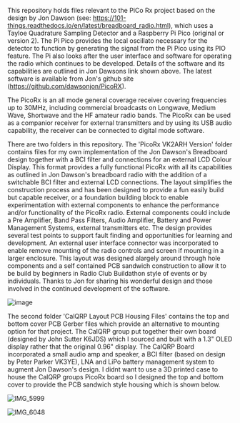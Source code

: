 This repository holds files relevant to the PiCo Rx project based on the design by Jon Dawson (see: https://101-things.readthedocs.io/en/latest/breadboard_radio.html), which uses a Tayloe Quadrature Sampling Detector and a Raspberry Pi Pico (original or version 2). The Pi Pico provides the local oscillato necessary for the detector to function by generating the signal from the Pi Pico using its PIO feature. The Pi also looks after the user interface and software for operating the radio which continues to be developed. Details of the software and its capabilities are outlined in Jon Dawsons link shown above. The latest software is available from Jon's github site (https://github.com/dawsonjon/PicoRX). 

The PicoRx is an all mode general coverage receiver covering frequencies up to 30MHz, including commercial broadcasts on Longwave, Medium Wave, Shortwave and the HF amateur radio bands. The PicoRx can be used as a companior receiver for external transmitters and by using its USB audio capability, the receiver can be connected to digital mode software.

There are two folders in this repository. The 'PicoRx VK2ARH Version' folder contains files for my own implementation of the Jon Dawson's Breadboard design together with a BCI filter and connections for an external LCD Colour Display. This format provides a fully functional PicoRx with all its capabilities as outlined in Jon Dawson's breadboard radio with the addition of a switchable BCI filter and external LCD connections. The layout simplifies the construction process and has been designed to provide a fun easily build but capable receiver, or a foundation building block to enable experimentation with external components to enhance the performance and/or functionality of the PicoRx radio. External components could include a Pre Amplifier, Band Pass Filters, Audio Amplifier, Battery and Power Management Systems, external transmitters etc. The design provides several test points to support fault finding and opportunities for learning and development. An external user interface connector was incorporated to enable remove mounting of the radio controls and screen if mounting in a larger enclosure. This layout was designed alargely around through hole components and a self contained PCB sandwich construction to allow it to be build by beginners in Radio Club Buildathon style of events or by individuals. Thanks to Jon for sharing his wonderful design and those involved in the continued development of the software.

![image](https://github.com/user-attachments/assets/41dd29c4-c2a6-467d-9ef9-43eb7fe00e9e)

The second folder 'CalQRP Layout PCB Housing Files' contains the top and bottom cover PCB Gerber files which provide an alternative to mounting option for that project. The CalQRP group put together their own board (designed by John Sutter K6JDS) which I sourced and built with a 1.3" OLED display rather that the original 0.96" display. The CalQRP Board incorporated a small audio amp and speaker, a BCI filter (based on design by Peter Parker VK3YE), LNA and LiPo battery management system to augment Jon Dawson's design. I didnt want to use a 3D printed case to house the CalQRP groups PicoRx board so I designed the top and bottom cover to provide the PCB sandwich style housing which is shown below.

![IMG_5999](https://github.com/user-attachments/assets/5adad805-007b-4bd7-884b-ef74f630b782)

![IMG_6048](https://github.com/user-attachments/assets/0f248036-4a4b-4bd5-a9a0-ff131a95f619)
